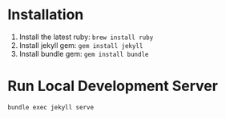 # Installation

1. Install the latest ruby: `brew install ruby`
2. Install jekyll gem: `gem install jekyll`
3. Install bundle gem: `gem install bundle`

# Run Local Development Server

`bundle exec jekyll serve`
